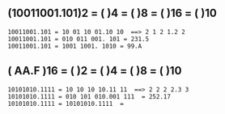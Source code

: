 ## (10011001.101)2 = (    )4 =  (    )8 =  (    )16  = (    )10
```
10011001.101 = 10 01 10 01.10 10  ==> 2 1 2 1.2 2
10011001.101 = 010 011 001. 101 = 231.5 
10011001.101 = 1001 1001. 1010 = 99.A
```

## ( AA.F )16 = (     )2 = (    )4 =  (    )8   = (    )10
```
10101010.1111 = 10 10 10 10.11 11  ==> 2 2 2 2.3 3
10101010.1111 = 010 101 010.001 111  = 252.17
10101010.1111 = 10101010.1111  = 
```
